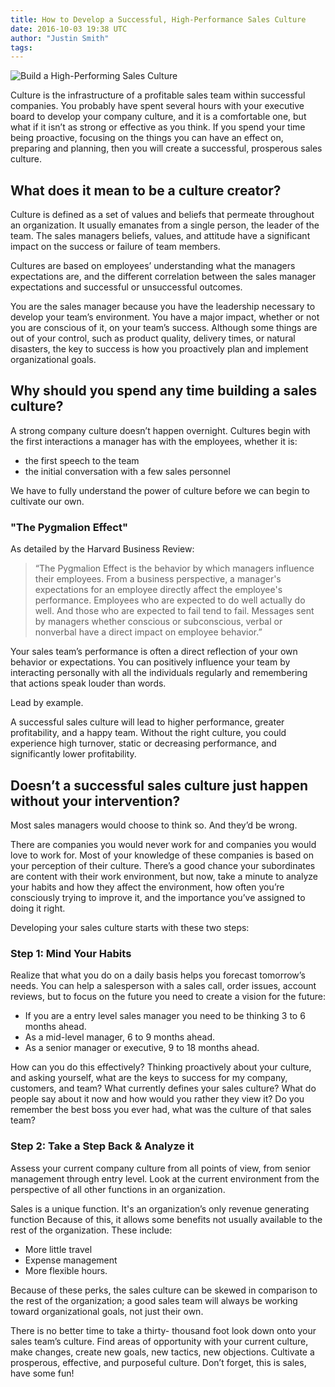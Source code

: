 ```yaml
---
title: How to Develop a Successful, High-Performance Sales Culture
date: 2016-10-03 19:38 UTC
author: "Justin Smith"
tags:
---
```


![Build a High-Performing Sales Culture](/images/blog/banner__high-performing-sales-culture.jpg)

Culture is the infrastructure of a profitable sales team within successful companies. You probably have spent several hours with your executive board to develop your company culture, and it is a comfortable one, but what if it isn’t as strong or effective as you think. If you spend your time being proactive, focusing on the things you can have an effect on, preparing and planning, then you will create a successful, prosperous sales culture.

## What does it mean to be a culture creator?

Culture is defined as a set of values and beliefs that permeate throughout an organization. It usually emanates from a single person, the leader of the team. The sales managers beliefs, values, and attitude have a significant impact on the success or failure of team members.

Cultures are based on employees’ understanding what the managers expectations are, and the different correlation between the sales manager expectations and successful or unsuccessful outcomes.

You are the sales manager because you have the leadership necessary to develop your team’s environment. You have a major impact, whether or not you are conscious of it, on your team’s success. Although some things are out of your control, such as product quality, delivery times, or natural disasters, the key to success is how you proactively plan and implement organizational goals.

## Why should you spend any time building a sales culture?

A strong company culture doesn’t happen overnight. Cultures begin with the first interactions a manager has with the employees, whether it is:

- the first speech to the team
- the initial conversation with a few sales personnel

We have to fully understand the power of culture before we can begin to cultivate our own.

### "The Pygmalion Effect"

As detailed by the Harvard Business Review:

> “The Pygmalion Effect is the behavior by which managers influence their employees. From a business perspective, a manager's expectations for an employee directly affect the employee's performance. Employees who are expected to do well actually do well. And those who are expected to fail tend to fail. Messages sent by managers whether conscious or subconscious, verbal or nonverbal have a direct impact on employee behavior.”

Your sales team’s performance is often a direct reflection of your own behavior or expectations. You can positively influence your team by interacting personally with all the individuals regularly and remembering that actions speak louder than words.

Lead by example.

A successful sales culture will lead to higher performance, greater profitability, and a happy team. Without the right culture, you could experience high turnover, static or decreasing performance, and significantly lower profitability.

## Doesn’t a successful sales culture just happen without your intervention?

Most sales managers would choose to think so. And they’d be wrong.

There are companies you would never work for and companies you would love to work for. Most of your knowledge of these companies is based on your perception of their culture. There’s a good chance your subordinates are content with their work environment, but now, take a minute to analyze your habits and how they affect the environment, how often you’re consciously trying to improve it, and the importance you’ve assigned to doing it right.

Developing your sales culture starts with these two steps:

### Step 1: Mind Your Habits

Realize that what you do on a daily basis helps you forecast tomorrow’s needs. You can help a salesperson with a sales call, order issues,  account reviews, but to focus on the future you need to create a vision for the future:

- If you are a entry level sales manager you need to be thinking 3 to 6 months ahead.
- As a mid-level manager, 6 to 9 months ahead.
- As a senior manager or executive, 9 to 18 months ahead.

How can you do this effectively? Thinking proactively about your culture, and asking yourself, what are the keys to success for my company, customers, and team?  What currently defines your sales culture? What do people say about it now and how would you rather they view it? Do you remember the best boss you ever had, what was the culture of that sales team?

### Step 2: Take a Step Back & Analyze it

Assess your current company culture from all points of view, from senior management through entry level. Look at the current environment from the perspective of all other functions in an organization.

Sales is a unique function. It's an organization’s only revenue generating function  Because of this, it allows some benefits not usually available to the rest of the organization. These include:

- More little travel
- Expense management
- More flexible hours.

Because of these perks, the sales culture can be skewed in comparison to the rest of the organization; a good sales team will always be working toward organizational goals, not just their own.

There is no better time to take a thirty- thousand foot look down onto your sales team’s culture. Find areas of opportunity with your current culture, make changes, create new goals, new tactics, new objections. Cultivate a prosperous, effective, and purposeful culture. Don’t forget, this is sales, have some fun!
